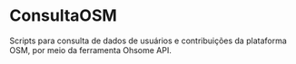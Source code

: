 # ConsultaOSM
Scripts para consulta de dados de usuários e contribuições da plataforma OSM, por meio da ferramenta Ohsome API.
